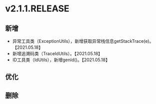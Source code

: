 # v2.1.1.RELEASE

## 新增

- 异常工具类（ExceptionUtils），新增获取异常栈信息getStackTrace(e)。【2021.05.18】
- 新增追溯码类（TraceIdUtils）。【2021.05.18】
- ID工具类（IdUtils），新增genId()。【2021.05.18】

## 优化


## 删除

